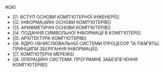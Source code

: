 #ОКІ
- [[1. ВСТУП ОСНОВИ КОМП'ЮТЕРНОЇ ІНЖЕНЕРІЇ]]
- [[2. ІНФОРМАЦІЙНІ ОСНОВИ КОМП’ЮТЕРІВ]]
- [[3. АРИФМЕТИЧНІ ОСНОВИ КОМП'ЮТЕРІВ]]
- [[4. ПОДАННЯ СИМВОЛЬНОЇ ІНФОРМАЦІЇ В КОМП'ЮТЕРІ]]
- [[5. АРХІТЕКТУРА КОМП'ЮТЕРІВ]]
- [[6. ЯДРО ОБЧИСЛЮВАЛЬНОЇ  СИСТЕМИ (ПРОЦЕСОР ТА ПАМ'ЯТЬ). ПРИНЦИПИ ЗБЕРІГАННЯ ІНФОРМАЦІЇ]]
- [[7. КОМП’ЮТЕРНІ МЕРЕЖІ]]
- [[8. ОПЕРАЦІЙНІ СИСТЕМИ. ПРОГРАМНЕ ЗАБЕЗПЕЧЕННЯ КОМП'ЮТЕРІВ]]